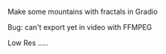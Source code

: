 Make some mountains with fractals in Gradio

Bug: can't export yet in video with FFMPEG

Low Res .....
